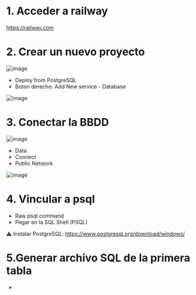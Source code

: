 # 1. Acceder a railway
https://railway.com

# 2. Crear un nuevo proyecto
![image](https://github.com/user-attachments/assets/4189e123-77e4-4c67-bd4d-4146c80dca50)

- Deploy from PostgreSQL
- Boton derecho: Add New service - Database

![image](https://github.com/user-attachments/assets/a251c7fb-59ec-46e2-ac43-46c4940e61cd)

# 3. Conectar la BBDD

![image](https://github.com/user-attachments/assets/947b0c8f-980d-4e74-a228-038090b06bd4)
- Data
- Connect
- Public Network

![image](https://github.com/user-attachments/assets/b0a7f132-2a73-44e0-933b-2d816dc3b297)

# 4. Vincular a psql
- Raw psql command
- Pegar en la SQL Shell (PSQL)

⚠️ Instalar PostgreSQL: https://www.postgresql.org/download/windows/

# 5.Generar archivo SQL de la primera tabla
- 
